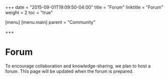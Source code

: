 +++
date = "2015-09-01T19:09:50-04:00"
title = "Forum"
linktitle = "Forum"
weight = 2
toc = "true"

[menu]
  [menu.main]
    parent = "Community"

+++

# Forum

To encourage collaboration and knowledge-sharing, we plan to host a forum. This page will be updated when the forum is prepared.